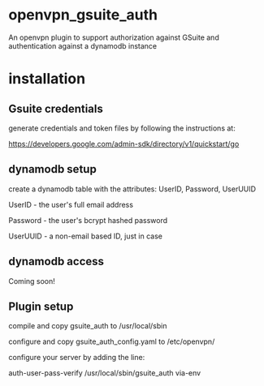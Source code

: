 # openvpn_gsuite_auth
An openvpn plugin to support authorization against GSuite and authentication against a dynamodb instance

# installation

## Gsuite credentials
generate credentials and token files by following the instructions at:

https://developers.google.com/admin-sdk/directory/v1/quickstart/go

## dynamodb setup
create a dynamodb table with the attributes: UserID, Password, UserUUID

UserID - the user's full email address

Password - the user's bcrypt hashed password

UserUUID - a non-email based ID, just in case

## dynamodb access

Coming soon!

## Plugin setup
compile and copy gsuite_auth to /usr/local/sbin

configure and copy gsuite_auth_config.yaml to /etc/openvpn/

configure your server by adding the line:

auth-user-pass-verify /usr/local/sbin/gsuite_auth via-env

